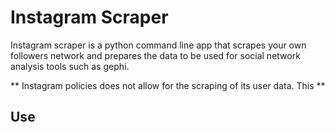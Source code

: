 # Instagram Scraper

Instagram scraper is a python command line app that scrapes your own followers network and prepares the data to be used for social network analysis tools such as gephi.

** Instagram policies does not allow for the scraping of its user data. This **

## Use


